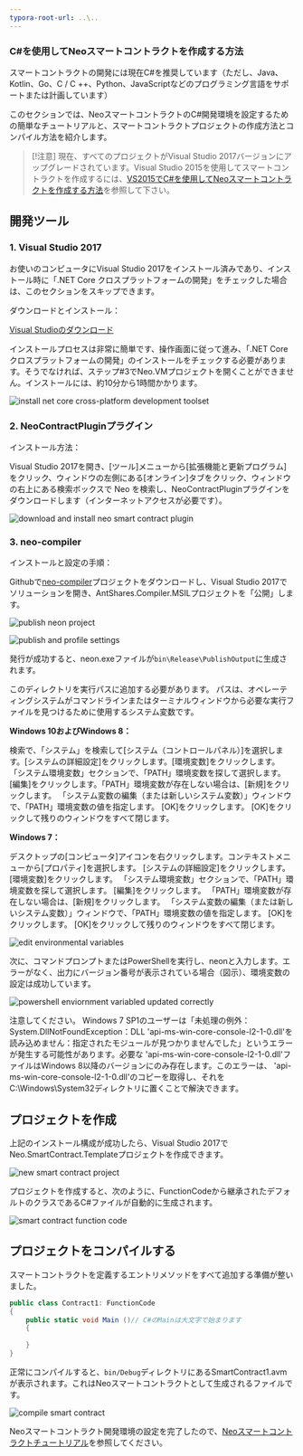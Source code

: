 ```yaml
---
typora-root-url: ..\..
---
```


### C#を使用してNeoスマートコントラクトを作成する方法

スマートコントラクトの開発には現在C#を推奨しています（ただし、Java、Kotlin、Go、C / C ++、Python、JavaScriptなどのプログラミング言語をサポートまたは計画しています）

このセクションでは、NeoスマートコントラクトのC#開発環境を設定するための簡単なチュートリアルと、スマートコントラクトプロジェクトの作成方法とコンパイル方法を紹介します。

>[!注意]
>現在、すべてのプロジェクトがVisual Studio 2017バージョンにアップグレードされています。Visual Studio 2015を使用してスマートコントラクトを作成するには、[VS2015でC#を使用してNeoスマートコントラクトを作成する方法](getting-started-2015.md)を参照して下さい。

## 開発ツール

### 1. Visual Studio 2017

お使いのコンピュータにVisual Studio 2017をインストール済みであり、インストール時に「.NET Core クロスプラットフォームの開発」をチェックした場合は、このセクションをスキップできます。

ダウンロードとインストール：

[Visual Studioのダウンロード](https://www.visualstudio.com/products/visual-studio-community-vs)

インストールプロセスは非常に簡単です、操作画面に従って進み、「.NET Core クロスプラットフォームの開発」のインストールをチェックする必要があります。そうでなければ、ステップ#3でNeo.VMプロジェクトを開くことができません。インストールには、約10分から1時間かかります。

![install net core cross-platform development toolset](/assets/install_core_cross_platform_development_toolset.png)

### 2. NeoContractPluginプラグイン

インストール方法：

Visual Studio 2017を開き、[ツール]メニューから[拡張機能と更新プログラム]をクリック、ウィンドウの左側にある[オンライン]タブをクリック、ウィンドウの右上にある検索ボックスで Neo を検索し、NeoContractPluginプラグインをダウンロードします（インターネットアクセスが必要です）。

![download and install neo smart contract plugin](/assets/download_and_install_smart_contract_plugin.png)

### 3. neo-compiler

インストールと設定の手順：

Githubで[neo-compiler](https://github.com/neo-project/neo-compiler)プロジェクトをダウンロードし、Visual Studio 2017でソリューションを開き、AntShares.Compiler.MSILプロジェクトを「公開」します。

![publish neon project](/assets/publish_neo_compiler_msil_project.png)

![publish and profile settings](/assets/publish_and_profile_settings.png)

発行が成功すると、neon.exeファイルが`bin\Release\PublishOutput`に生成されます。

このディレクトリを実行パスに追加する必要があります。 パスは、オペレーティングシステムがコマンドラインまたはターミナルウィンドウから必要な実行ファイルを見つけるために使用するシステム変数です。

**Windows 10およびWindows 8：**

検索で、「システム」を検索して[システム（コントロールパネル）]を選択します。[システムの詳細設定]をクリックします。[環境変数]をクリックします。 「システム環境変数」セクションで、「PATH」環境変数を探して選択します。 [編集]をクリックします。「PATH」環境変数が存在しない場合は、[新規]をクリックします。 「システム変数の編集（または新しいシステム変数）」ウィンドウで、「PATH」環境変数の値を指定します。 [OK]をクリックします。 [OK]をクリックして残りのウィンドウをすべて閉じます。

**Windows 7：**

デスクトップの[コンピュータ]アイコンを右クリックします。コンテキストメニューから[プロパティ]を選択します。 [システムの詳細設定]をクリックします。[環境変数]をクリックします。 「システム環境変数」セクションで、「PATH」環境変数を探して選択します。 [編集]をクリックします。 「PATH」環境変数が存在しない場合は、[新規]をクリックします。 「システム変数の編集（または新しいシステム変数）」ウィンドウで、「PATH」環境変数の値を指定します。 [OK]をクリックします。 [OK]をクリックして残りのウィンドウをすべて閉じます。

![edit environmental variables](/assets/edit_environmental_variables.png)

次に、コマンドプロンプトまたはPowerShellを実行し、neonと入力します。エラーがなく、出力にバージョン番号が表示されている場合（図示）、環境変数の設定は成功しています。

![powershell enviornment variabled updated correctly](/assets/powershell_enviornment_variabled_updated_correctly.png)


注意してください。 Windows 7 SP1のユーザーは「未処理の例外：System.DllNotFoundException：DLL 'api-ms-win-core-console-l2-1-0.dll'を読み込めません：指定されたモジュールが見つかりませんでした」というエラーが発生する可能性があります。必要な 'api-ms-win-core-console-l2-1-0.dll'ファイルはWindows 8以降のバージョンにのみ存在します。このエラーは、 'api-ms-win-core-console-l2-1-0.dll'のコピーを取得し、それをC:\Windows\System32ディレクトリに置くことで解決できます。

## プロジェクトを作成

上記のインストール構成が成功したら、Visual Studio 2017でNeo.SmartContract.Templateプロジェクトを作成できます。

![new smart contract project](/assets/new_smart_contract_project.png)

プロジェクトを作成すると、次のように、FunctionCodeから継承されたデフォルトのクラスであるC#ファイルが自動的に生成されます。

![smart contract function code](/assets/smart_contract_function_code.png)

## プロジェクトをコンパイルする

スマートコントラクトを定義するエントリメソッドをすべて追加する準備が整いました。

```c#
public class Contract1: FunctionCode
{
    public static void Main ()// C#のMainは大文字で始まります
    {
        
    }
}
```

正常にコンパイルすると、`bin/Debug`ディレクトリにあるSmartContract1.avmが表示されます。これはNeoスマートコントラクトとして生成されるファイルです。

![compile smart contract](/assets/compile_smart_contract.png)

Neoスマートコントラクト開発環境の設定を完了したので、[Neoスマートコントラクトチュートリアル](tutorial.md)を参照してください。

